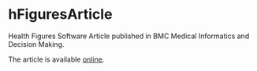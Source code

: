 # hFiguresArticle

Health Figures Software Article published in BMC Medical Informatics and Decision Making.

The article is available [online](http://bmcmedinformdecismak.biomedcentral.com/articles/10.1186/s12911-016-0275-6).
